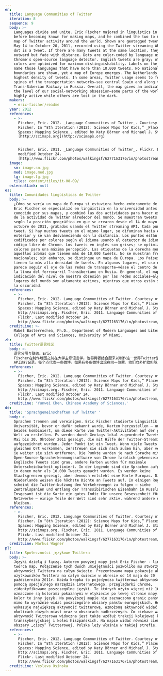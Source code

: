 ```yaml
---
en:
  title: Language Communities of Twitter
  iteration: 8
  sequence: 9
  body: >-
    Languages divide and unite. Eric Fischer majored in linguistics in college
    before becoming known for making maps, and he combined the two to make this
    map of Twitter activity around the world. Shown are geotagged tweets from
    May 14 to October 20, 2011, recorded using the Twitter streaming API. Each
    dot is a tweet. If there are many tweets at the same location, they diffuse
    outward but fade with distance. Dots are color-coded by language using
    Chrome's open-source language detector. English tweets are gray; other
    colors are optimized for maximum distinguishability. Labels on the right
    name those languages that have more than 10,000 tweets. No national
    boundaries are shown, yet a map of Europe emerges. The Netherlands has the
    highest density of tweets. In some areas, Twitter usage seems to follow the
    spines of the transportation networks—see central Spain and along the
    Trans-Siberian Railway in Russia. Overall, the map gives an indication as to
    the level of our social-networking obsession—some parts of the world are
    highly active while others are lost in the dark.
  makers:
    - eric-fischer/readme
  year: 2012
  references:
    - >-
      Fischer, Eric. 2012. _Language Communities of Twitter_. Courtesy of Eric
      Fischer. In “8th Iteration (2012): Science Maps for Kids,” _Places &
      Spaces: Mapping Science_, edited by Katy Börner and Michael J. Stamper.
      [http://scimaps.org](http://scimaps.org)


      Fischer, Eric. 2011. _Language Communities of Twitter_. Flickr. Last
      modified October 24.
      [http://www.flickr.com/photos/walkingsf/6277163176/in/photostream/](http://www.flickr.com/photos/walkingsf/6277163176/in/photostream/)
  image:
    sm: image.sm.jpg
    med: image.med.jpg
    lg: image.lg.jpg
    tiles: content/tiles/it-08-09/
  externalLink: null
es:
  title: Comunidades lingüísticas de Twitter
  body: >-
    ¿Cómo se vería un mapa de Europa si estuviera hecho enteramente de tweets?
    Eric Fischer se especializó en lingüística en la universidad antes de ser
    conocido por sus mapas, y combinó las dos actividades para hacer este mapa
    de la actividad de Twitter alrededor del mundo. Se muestran tweets marcados
    según la posición geográfica en que se crearon desde el 14 de mayo al 20 de
    octubre de 2011, grabados usando el Twitter streaming API. Cada punto es un
    tweet. Si hay muchos tweets en el mismo lugar, se difuminan hacia el
    exterior y se van desvaneciendo con la distancia. Los puntos están
    codificados por colores según el idioma usando el detector de idioma de
    código libre de Chrome. Los tweets en inglés son grises; se optimizan otros
    colores para una máxima percepción. Las etiquetas de la derecha mencionan
    aquellos idomas que tienen más de 10,000 tweets. No se muestran fronteras
    nacionales; sin embargo, se distingue un mapa de Europa. Los Países Bajos
    tienen la más alta densidad de tweets. En algunos lugares, el uso de Twitter
    parece seguir el eje de las redes de transporte—véase el centro de España y
    la línea del ferrocarril Transiberiano en Rusia. En general, el mapa da una
    indicación del nivel de nuestra obsesión por las redes sociales—algunos
    lugares del mundo son altamente activos, mientras que otros están sumidos en
    la oscuridad.
  references:
    - >-
      Fischer, Eric. 2012. Language Communities of Twitter. Courtesy of Eric
      Fischer. In “8th Iteration (2012): Science Maps for Kids,” Places &
      Spaces: Mapping Science, edited by Katy Börner and Michael J. Stamper.
      http://scimaps.org. Fischer, Eric. 2011. Language Communities of Twitter.
      Flickr. Last modified October 24.
      http://www.flickr.com/photos/walkingsf/6277163176/in/photostream/
  creditLine: >-
    Mabel Basterrechea, Ph.D., Department of Modern Languages and Literatures,
    College of Arts and Sciences, University of Miami.
zh:
  title: Twitter语言社区
  body: >-
    语言分隔与联结。Eric
    Fischer在制作地图之前在大学主修语言学，他将两者结合起来以制作这一世界Twitter活动地图。地图中展示了从2011年5月14日到10月20日的基于地理位置标签的微博，使用Twitter
    API进行记录。每个点代表一条微博。如果有多条微博出现在同一位置，他们向外扩散但随着距离消逝。点通过Chrome开源语言探测器进行着色。英文微博为灰色；其他颜色尽最大可能进行区分。右边标签代表超过拥有10,000条微博的语言。地图虽无国界，但是欧洲地图出现了。荷兰微博密度最大。在某些地区，Twitter的使用率好像跟随者交通网络路径——如西班牙中部和俄罗斯的跨西伯利亚铁轨。整体来看，地图展示了社会网络水平，世界上的一些地方非常活跃而其他则消失在黑暗中。
  references:
    - >-
      Fischer, Eric. 2012. Language Communities of Twitter. Courtesy of Eric
      Fischer. In “8th Iteration (2012): Science Maps for Kids,” Places &
      Spaces: Mapping Science, edited by Katy Börner and Michael J. Stamper.
      http://scimaps.org. Fischer, Eric. 2011. Language Communities of Twitter.
      Flickr. Last modified October 24.
      http://www.flickr.com/photos/walkingsf/6277163176/in/photostream/
  creditLine: 'Yunwei Chen, Chinese Academy of Sciences.'
de:
  title: 'Sprachgemeinschaften auf Twitter '
  body: >-
    Sprachen trennen und vereinigen. Eric Fischer studierte Linguistik auf der
    Universität, bevor er dafür bekannt wurde, Karten herzustellen – und er hat
    beides kombiniert, um diese Karte von Twitter-Aktivitäten auf der ganzen
    Welt zu erstellen. Es werden durch Geotags lokal zugeordnete Tweets vom 14.
    Mai bis 20. Oktober 2011 gezeigt, die mit Hilfe der Twitter-Streaming-API
    aufgezeichnet wurden. Jeder Punkt ist ein Tweet. Wenn viele Tweets am
    gleichen Ort vorkommen, zerstreuen sie sich nach außen hin, aber verblassen,
    je weiter sie sich entfernen. Die Punkte wurden je nach Sprache mit der
    Open-Source-Spracherkennungssoftware von Chrome farblich gekennzeichnet.
    Englische Tweets sind grau, andere Farben wurden für maximale
    Unterscheidbarkeit optimiert. In der Legende sind die Sprachen aufgeführt,
    in denen mehr als 10.000 Tweets gemacht wurden. Es werden keine
    Staatsgrenzen gezeigt, aber dennoch entsteht eine Karte Europas. Die
    Niederlande weisen die höchste Dichte an Tweets auf. In einigen Regionen
    scheint die Twitter-Nutzung den Verkehrswegen zu folgen – siehe
    Zentralspanien und entlang der Transsibirischen Eisenbahn in Russland.
    Insgesamt ist die Karte ein gutes Indiz für unsere Besessenheit für soziale
    Netzwerke – einige Teile der Welt sind sehr aktiv, während andere dunkel
    bleiben.
  references:
    - >-
      Fischer, Eric. 2012. Language Communities of Twitter. Courtesy of Eric
      Fischer. In “8th Iteration (2012): Science Maps for Kids,” Places &
      Spaces: Mapping Science, edited by Katy Börner and Michael J. Stamper.
      http://scimaps.org. Fischer, Eric. 2011. Language Communities of Twitter.
      Flickr. Last modified October 24.
      http://www.flickr.com/photos/walkingsf/6277163176/in/photostream/
  creditLine: Markus Wagner
pl:
  title: Społeczności językowe Twittera
  body: >-
    Języki dzielą i łączą. Autorem powyżej mapy jest Eric Fischer - lingwista i
    twórca map. Połączenie tych dwóch umiejętności pozwoliło mu stworzyć mapę
    aktywności Twittera na całym świecie. Prezentowana mapa pokazuje aktywność
    użytkowników Twittera na całym świecie w okresie od 14 maja do 20
    października 2011r. Każda kropka to pojedyncza twitterowa aktywność. Za
    pomocą specjalnego narzędzia internetowego, przeglądarki Chrome,
    zidentyfikowano poszczególne języki. Te których użyto więcej niż 10000 razy
    oznaczone są kolorami pokazanymi w etykiecie po lewej stronie mapy. Każdy
    kolor to inny język. Na powyższej mapie nie zaznaczono granic państwowych,
    mimo to wyraźnie widać poszczególne obszary państw europejskich. Holandia
    wykazuje największą aktywność twitterową. Wzmożoną aktywność widać także w
    okolicach dużych miast oraz w obszarach nadbrzeżnych. Co ciekawe wzmożona
    aktywność Twitterowa widoczna jest także wzdłuż trakcji kolejowej kolei
    transsyberyjskiej i kolei hiszpańskich. Na mapie widać również ciemne
    obszary „ciszy” Twitterowej. Polska leży właśnie w takiej strefie.
  references:
    - >-
      Fischer, Eric. 2012. Language Communities of Twitter. Courtesy of Eric
      Fischer. In “8th Iteration (2012): Science Maps for Kids,” Places &
      Spaces: Mapping Science, edited by Katy Börner and Michael J. Stamper.
      http://scimaps.org. Fischer, Eric. 2011. Language Communities of Twitter.
      Flickr. Last modified October 24.
      http://www.flickr.com/photos/walkingsf/6277163176/in/photostream/
  creditLine: Veslava Osinska
---
```


